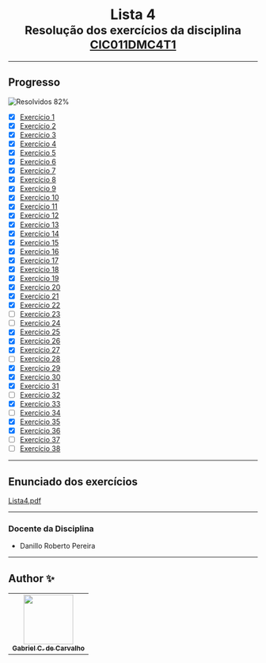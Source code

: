 <div align="center">
	<h1>Lista 4
		<br/>
			<sub>Resolução dos exercícios da disciplina
        <a href="https://drive.google.com/file/d/1mEmz9b7F-P5H8EztTPhIl_DUE1SCMIUK/view">CIC011DMC4T1</a>
      </sub>
	</h1>
</div>

---
## Progresso

![Resolvidos 82%](https://progress-bar.xyz/82/?title=Resolvidos)

* [x] [Exercício 1](https://github.com/Gabriel-Ciriaco/Listas-ATP-II/blob/main/Lista%204/Códigos/lista4_ex01.c)
* [x] [Exercício 2](https://github.com/Gabriel-Ciriaco/Listas-ATP-II/blob/main/Lista%204/Códigos/lista4_ex02.c)
* [x] [Exercício 3](https://github.com/Gabriel-Ciriaco/Listas-ATP-II/blob/main/Lista%204/Códigos/lista4_ex03.c)
* [x] [Exercício 4](https://github.com/Gabriel-Ciriaco/Listas-ATP-II/blob/main/Lista%204/Códigos/lista4_ex04.c)
* [x] [Exercício 5](https://github.com/Gabriel-Ciriaco/Listas-ATP-II/blob/main/Lista%204/Códigos/lista4_ex05.c)
* [x] [Exercício 6](https://github.com/Gabriel-Ciriaco/Listas-ATP-II/blob/main/Lista%204/Códigos/lista4_ex06.c)
* [x] [Exercício 7](https://github.com/Gabriel-Ciriaco/Listas-ATP-II/blob/main/Lista%204/Códigos/lista4_ex07.c)
* [x] [Exercício 8](https://github.com/Gabriel-Ciriaco/Listas-ATP-II/blob/main/Lista%204/Códigos/lista4_ex08.c)
* [x] [Exercício 9](https://github.com/Gabriel-Ciriaco/Listas-ATP-II/blob/main/Lista%204/Códigos/lista4_ex09.c)
* [x] [Exercício 10](https://github.com/Gabriel-Ciriaco/Listas-ATP-II/blob/main/Lista%204/Códigos/lista4_ex10.c)
* [x] [Exercício 11](https://github.com/Gabriel-Ciriaco/Listas-ATP-II/blob/main/Lista%204/Códigos/lista4_ex11.c)
* [x] [Exercício 12](https://github.com/Gabriel-Ciriaco/Listas-ATP-II/blob/main/Lista%204/Códigos/lista4_ex12.c)
* [x] [Exercício 13](https://github.com/Gabriel-Ciriaco/Listas-ATP-II/blob/main/Lista%204/Códigos/lista4_ex13.c)
* [x] [Exercício 14](https://github.com/Gabriel-Ciriaco/Listas-ATP-II/blob/main/Lista%204/Códigos/lista4_ex14.c)
* [x] [Exercício 15](https://github.com/Gabriel-Ciriaco/Listas-ATP-II/blob/main/Lista%204/Códigos/lista4_ex15.c)
* [x] [Exercício 16](https://github.com/Gabriel-Ciriaco/Listas-ATP-II/blob/main/Lista%204/Códigos/lista4_ex16.c)
* [x] [Exercício 17](https://github.com/Gabriel-Ciriaco/Listas-ATP-II/blob/main/Lista%204/Códigos/lista4_ex17.c)
* [x] [Exercício 18](https://github.com/Gabriel-Ciriaco/Listas-ATP-II/blob/main/Lista%204/Códigos/lista4_ex18.c)
* [x] [Exercício 19](https://github.com/Gabriel-Ciriaco/Listas-ATP-II/blob/main/Lista%204/Códigos/lista4_ex19.c)
* [x] [Exercício 20](https://github.com/Gabriel-Ciriaco/Listas-ATP-II/blob/main/Lista%204/Códigos/lista4_ex20.c)
* [x] [Exercício 21](https://github.com/Gabriel-Ciriaco/Listas-ATP-II/blob/main/Lista%204/Códigos/lista4_ex21.c)
* [x] [Exercício 22](https://github.com/Gabriel-Ciriaco/Listas-ATP-II/blob/main/Lista%204/Códigos/lista4_ex22.c)
* [ ] [Exercício 23](https://github.com/Gabriel-Ciriaco/Listas-ATP-II/blob/main/Lista%204/Códigos/lista4_ex23.c)
* [ ] [Exercício 24](https://github.com/Gabriel-Ciriaco/Listas-ATP-II/blob/main/Lista%204/Códigos/lista4_ex24.c)
* [x] [Exercício 25](https://github.com/Gabriel-Ciriaco/Listas-ATP-II/blob/main/Lista%204/Códigos/lista4_ex25.c)
* [x] [Exercício 26](https://github.com/Gabriel-Ciriaco/Listas-ATP-II/blob/main/Lista%204/Códigos/lista4_ex26.c)
* [x] [Exercício 27](https://github.com/Gabriel-Ciriaco/Listas-ATP-II/blob/main/Lista%204/Códigos/lista4_ex27.c)
* [ ] [Exercício 28](https://github.com/Gabriel-Ciriaco/Listas-ATP-II/blob/main/Lista%204/Códigos/lista4_ex28.c)
* [x] [Exercício 29](https://github.com/Gabriel-Ciriaco/Listas-ATP-II/blob/main/Lista%204/Códigos/lista4_ex29.c)
* [x] [Exercício 30](https://github.com/Gabriel-Ciriaco/Listas-ATP-II/blob/main/Lista%204/Códigos/lista4_ex30.c)
* [x] [Exercício 31](https://github.com/Gabriel-Ciriaco/Listas-ATP-II/blob/main/Lista%204/Códigos/lista4_ex31.c)
* [ ] [Exercício 32](https://github.com/Gabriel-Ciriaco/Listas-ATP-II/blob/main/Lista%204/Códigos/lista4_ex32.c)
* [x] [Exercício 33](https://github.com/Gabriel-Ciriaco/Listas-ATP-II/blob/main/Lista%204/Códigos/lista4_ex33.c)
* [ ] [Exercício 34](https://github.com/Gabriel-Ciriaco/Listas-ATP-II/blob/main/Lista%204/Códigos/lista4_ex34.c)
* [x] [Exercício 35](https://github.com/Gabriel-Ciriaco/Listas-ATP-II/blob/main/Lista%204/Códigos/lista4_ex35.c)
* [x] [Exercício 36](https://github.com/Gabriel-Ciriaco/Listas-ATP-II/blob/main/Lista%204/Códigos/lista4_ex36.c)
* [ ] [Exercício 37](https://github.com/Gabriel-Ciriaco/Listas-ATP-II/blob/main/Lista%204/Códigos/lista4_ex37.c)
* [ ] [Exercício 38](https://github.com/Gabriel-Ciriaco/Listas-ATP-II/blob/main/Lista%204/Códigos/lista4_ex38.c)

---

## Enunciado dos exercícios

[Lista4.pdf](https://github.com/Gabriel-Ciriaco/Listas-ATP-II/blob/main/Lista%204/Enunciados/Lista%204.pdf)

---

### Docente da Disciplina
 * Danillo Roberto Pereira

---

## Author ✨

<table>
	<tr>
		<td align="center">
			<a href="https://github.com/Gabriel-Ciriaco">
				<img src="https://avatars.githubusercontent.com/u/66225865" width="100px;" alt=""/>
				<br>
				<sub>
					<b>Gabriel C. de Carvalho</b>
				</sub>
		</td>
	</tr>
</table>
